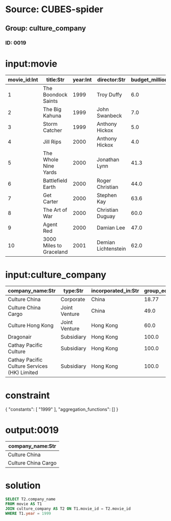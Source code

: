 # Source: CUBES-spider
## Group: culture_company
### ID: 0019

# input:movie

| movie_id:Int | title:Str | year:Int | director:Str | budget_million:Dbl | gross_worldwide:Int |
|---|---|---|---|---|---|
| 1 | The Boondock Saints | 1999 | Troy Duffy | 6.0 | 30471 |
| 2 | The Big Kahuna | 1999 | John Swanbeck | 7.0 | 3728888 |
| 3 | Storm Catcher | 1999 | Anthony Hickox | 5.0 | 40500 |
| 4 | Jill Rips | 2000 | Anthony Hickox | 4.0 | 456774 |
| 5 | The Whole Nine Yards | 2000 | Jonathan Lynn | 41.3 | 106371651 |
| 6 | Battlefield Earth | 2000 | Roger Christian | 44.0 | 29725663 |
| 7 | Get Carter | 2000 | Stephen Kay | 63.6 | 19412993 |
| 8 | The Art of War | 2000 | Christian Duguay | 60.0 | 40400425 |
| 9 | Agent Red | 2000 | Damian Lee | 47.0 | 543356 |
| 10 | 3000 Miles to Graceland | 2001 | Demian Lichtenstein | 62.0 | 18720175 |

# input:culture_company

| company_name:Str | type:Str | incorporated_in:Str | group_equity_shareholding:Dbl | book_club_id:Str | movie_id:Str |
|---|---|---|---|---|---|
| Culture China | Corporate | China | 18.77 | 1 | 2 |
| Culture China Cargo | Joint Venture | China | 49.0 | 2 | 3 |
| Culture Hong Kong | Joint Venture | Hong Kong | 60.0 | 3 | 4 |
| Dragonair | Subsidiary | Hong Kong | 100.0 | 5 | 7 |
| Cathay Pacific Culture | Subsidiary | Hong Kong | 100.0 | 5 | 5 |
| Cathay Pacific Culture Services (HK) Limited | Subsidiary | Hong Kong | 100.0 | 6 | 6 |

# constraint

{
  "constants": [
    "1999"
  ],
  "aggregation_functions": []
}

# output:0019

| company_name:Str |
|---|
| Culture China |
| Culture China Cargo |

# solution

```sql
SELECT T2.company_name
FROM movie AS T1
JOIN culture_company AS T2 ON T1.movie_id = T2.movie_id
WHERE T1.year = 1999
```
